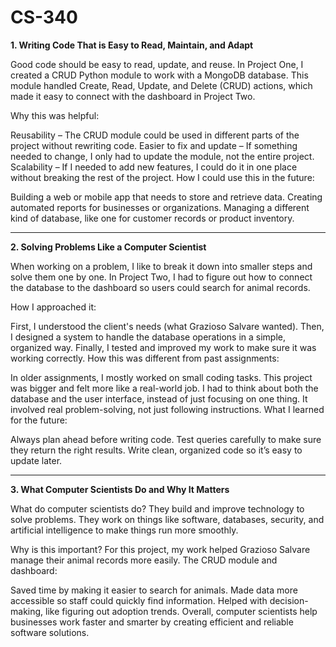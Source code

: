 # CS-340

<b>1.  Writing Code That is Easy to Read, Maintain, and Adapt</b>
   
Good code should be easy to read, update, and reuse. In Project One, I created a CRUD Python module to work with a MongoDB database. This module handled Create, Read, Update, and Delete (CRUD) actions, which made it easy to connect with the dashboard in Project Two.

Why this was helpful:

Reusability – The CRUD module could be used in different parts of the project without rewriting code.
Easier to fix and update – If something needed to change, I only had to update the module, not the entire project.
Scalability – If I needed to add new features, I could do it in one place without breaking the rest of the project.
How I could use this in the future:

Building a web or mobile app that needs to store and retrieve data.
Creating automated reports for businesses or organizations.
Managing a different kind of database, like one for customer records or product inventory.

------------------------------------------------------------------------------------------------------------------------------------------------------------------------------------------------

<b>2. Solving Problems Like a Computer Scientist</b>
   
When working on a problem, I like to break it down into smaller steps and solve them one by one. In Project Two, I had to figure out how to connect the database to the dashboard so users could search for animal records.

How I approached it:

First, I understood the client's needs (what Grazioso Salvare wanted).
Then, I designed a system to handle the database operations in a simple, organized way.
Finally, I tested and improved my work to make sure it was working correctly.
How this was different from past assignments:

In older assignments, I mostly worked on small coding tasks. This project was bigger and felt more like a real-world job.
I had to think about both the database and the user interface, instead of just focusing on one thing.
It involved real problem-solving, not just following instructions.
What I learned for the future:

Always plan ahead before writing code.
Test queries carefully to make sure they return the right results.
Write clean, organized code so it’s easy to update later.

------------------------------------------------------------------------------------------------------------------------------------------------------------------------------------------------

<b>3. What Computer Scientists Do and Why It Matters</b>
   
What do computer scientists do?
They build and improve technology to solve problems. They work on things like software, databases, security, and artificial intelligence to make things run more smoothly.

Why is this important?
For this project, my work helped Grazioso Salvare manage their animal records more easily. The CRUD module and dashboard:

Saved time by making it easier to search for animals.
Made data more accessible so staff could quickly find information.
Helped with decision-making, like figuring out adoption trends.
Overall, computer scientists help businesses work faster and smarter by creating efficient and reliable software solutions.
